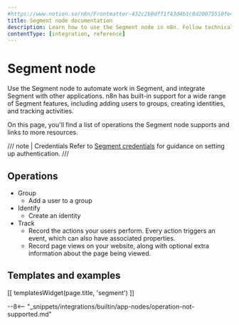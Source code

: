 ```yaml
---
#https://www.notion.so/n8n/Frontmatter-432c2b8dff1f43d4b1c8d20075510fe4
title: Segment node documentation
description: Learn how to use the Segment node in n8n. Follow technical documentation to integrate Segment node into your workflows.
contentType: [integration, reference]
---
```


# Segment node

Use the Segment node to automate work in Segment, and integrate Segment with other applications. n8n has built-in support for a wide range of Segment features, including adding users to groups, creating identities, and tracking activities. 

On this page, you'll find a list of operations the Segment node supports and links to more resources.

/// note | Credentials
Refer to [Segment credentials](/integrations/builtin/credentials/segment.md) for guidance on setting up authentication. 
///

## Operations

* Group
    * Add a user to a group
* Identify
    * Create an identity
* Track
    * Record the actions your users perform. Every action triggers an event, which can also have associated properties.
    * Record page views on your website, along with optional extra information about the page being viewed.

## Templates and examples

<!-- see https://www.notion.so/n8n/Pull-in-templates-for-the-integrations-pages-37c716837b804d30a33b47475f6e3780 -->
[[ templatesWidget(page.title, 'segment') ]]

--8<-- "_snippets/integrations/builtin/app-nodes/operation-not-supported.md"
